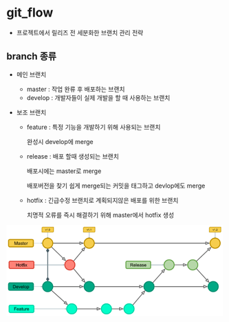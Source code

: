 # git_flow

- 프로젝트에서 릴리즈 전 세분화한 브랜치 관리 전략

## branch 종류

- 메인 브랜치
  - master : 작업 완류 후 배포하는 브랜치
  - develop : 개발자들이 실제 개발을 할 때 사용하는 브랜치
    

- 보조 브랜치
  - feature : 특정 기능을 개발하기 위해 사용되는 브랜치

    완성시 develop에 merge   

  - release : 배포 할때 생성되는 브랜치

    배포시에는 master로 merge

    배포버전을 찾기 쉽게 merge되는 커밋을 태그하고 devlop에도 merge
  - hotfix : 긴급수정 브랜치로 계획되지않은 배포를 위한 브랜치

    치명적 오류를 즉시 해결하기 위해 master에서 hotfix 생성

![Alt text](./git-flow.png)

